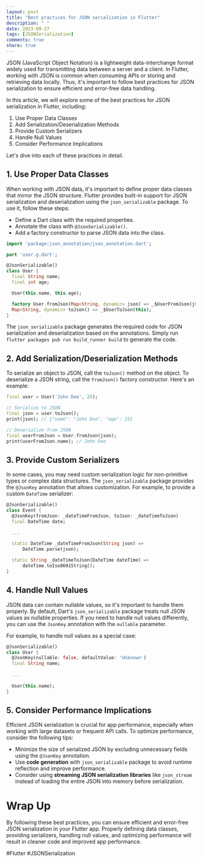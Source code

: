 ```yaml
---
layout: post
title: "Best practices for JSON serialization in Flutter"
description: " "
date: 2023-09-27
tags: [JSONSerialization]
comments: true
share: true
---
```


JSON (JavaScript Object Notation) is a lightweight data-interchange format widely used for transmitting data between a server and a client. In Flutter, working with JSON is common when consuming APIs or storing and retrieving data locally. Thus, it's important to follow best practices for JSON serialization to ensure efficient and error-free data handling.

In this article, we will explore some of the best practices for JSON serialization in Flutter, including:

1. Use Proper Data Classes
2. Add Serialization/Deserialization Methods
3. Provide Custom Serializers
4. Handle Null Values
5. Consider Performance Implications

Let's dive into each of these practices in detail.

## 1. Use Proper Data Classes

When working with JSON data, it's important to define proper data classes that mirror the JSON structure. Flutter provides built-in support for JSON serialization and deserialization using the `json_serializable` package. To use it, follow these steps:

- Define a Dart class with the required properties.
- Annotate the class with `@JsonSerializable()`.
- Add a factory constructor to parse JSON data into the class.

```dart
import 'package:json_annotation/json_annotation.dart';

part 'user.g.dart';

@JsonSerializable()
class User {
  final String name;
  final int age;

  User(this.name, this.age);

  factory User.fromJson(Map<String, dynamic> json) => _$UserFromJson(json);
  Map<String, dynamic> toJson() => _$UserToJson(this);
}
```

The `json_serializable` package generates the required code for JSON serialization and deserialization based on the annotations. Simply run `flutter packages pub run build_runner build` to generate the code.

## 2. Add Serialization/Deserialization Methods

To serialize an object to JSON, call the `toJson()` method on the object. To deserialize a JSON string, call the `fromJson()` factory constructor. Here's an example:

```dart
final user = User('John Doe', 25);

// Serialize to JSON
final json = user.toJson();
print(json); // {"name": "John Doe", "age": 25}

// Deserialize from JSON
final userFromJson = User.fromJson(json);
print(userFromJson.name); // John Doe
```

## 3. Provide Custom Serializers

In some cases, you may need custom serialization logic for non-primitive types or complex data structures. The `json_serializable` package provides the `@JsonKey` annotation that allows customization. For example, to provide a custom `DateTime` serializer:

```dart
@JsonSerializable()
class Event {
  @JsonKey(fromJson: _dateTimeFromJson, toJson: _dateTimeToJson)
  final DateTime date;
  
  ...

  static DateTime _dateTimeFromJson(String json) =>
      DateTime.parse(json);

  static String _dateTimeToJson(DateTime dateTime) =>
      dateTime.toIso8601String();
}
```

## 4. Handle Null Values

JSON data can contain nullable values, so it's important to handle them properly. By default, Dart's `json_serializable` package treats null JSON values as nullable properties. If you need to handle null values differently, you can use the `JsonKey` annotation with the `nullable` parameter.

For example, to handle null values as a special case:

```dart
@JsonSerializable()
class User {
  @JsonKey(nullable: false, defaultValue: 'Unknown')
  final String name;
  
  ...
  
  User(this.name);
}
```

## 5. Consider Performance Implications

Efficient JSON serialization is crucial for app performance, especially when working with large datasets or frequent API calls. To optimize performance, consider the following tips:

- Minimize the size of serialized JSON by excluding unnecessary fields using the `@JsonKey` annotation.
- Use **code generation** with `json_serializable` package to avoid runtime reflection and improve performance.
- Consider using **streaming JSON serialization libraries** like `json_stream` instead of loading the entire JSON into memory before serialization.

# Wrap Up

By following these best practices, you can ensure efficient and error-free JSON serialization in your Flutter app. Properly defining data classes, providing serializers, handling null values, and optimizing performance will result in cleaner code and improved app performance.

#Flutter #JSONSerialization